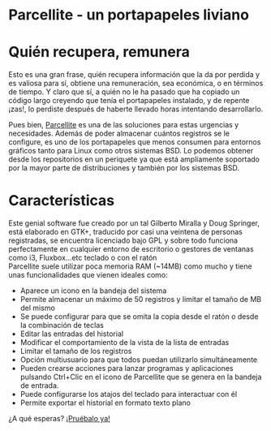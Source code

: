 # Parcellite - un portapapeles liviano

# Quién recupera, remunera

Esto es una gran frase, quién recupera información que la da por perdida y es valiosa para sí, obtiene una remuneración, sea económica, o en términos de tiempo. Y claro que sí, a quién no le ha pasado que ha copiado un código largo creyendo que tenía el portapapeles instalado, y de repente ¡zas!, lo perdiste después de haberte llevado horas intentando desarrollarlo.

Pues bien, [Parcellite](http://parcellite.sourceforge.net?target=_blank) es una de las soluciones para estas urgencias y necesidades. Además de poder almacenar cuántos registros se le configure, es uno de los portapapeles que menos consumen para entornos gráficos tanto para Linux como otros sistemas BSD. Lo podemos obtener desde los repositorios en un periquete ya que está ampliamente soportado por la mayor parte de distribuciones y también por los sistemas BSD.

# Características
Este genial software fue creado por un tal Gilberto Miralla y Doug Springer, está elaborado en GTK+, traducido por casi una veintena de personas registradas, se encuentra licenciado bajo GPL y sobre todo funciona perfectamente en cualquier entorno de escritorio o gestores de ventanas como i3, Fluxbox...etc 
teclado o con el ratón	
Parcellite suele utilizar poca memoria RAM (~14MB) como mucho y tiene unas funcionalidades que vienen ideales como:
  * Aparece un icono en la bandeja del sistema
  * Permite almacenar un máximo de 50 registros y limitar el tamaño de MB del mismo
  * Se puede configurar para que se omita la copia desde el ratón o desde la combinación de teclas
  * Editar las entradas del historial
  * Modificar el comportamiento de la vista de la lista de entradas
  * Limitar el tamaño de los registros
  * Opción multiusuario para que todos puedan utilizarlo simultáneamente
  * Pueden crearse acciones para lanzar programas y aplicaciones pulsando Ctrl+Clic en el icono de Parcellite que se genera en la bandeja de entrada.
  * Puede configurarse los atajos del teclado para interactuar con él
  * Permite exportar el historial en formato texto plano

¿A qué esperas? [¡Pruébalo ya!](https://tinyurl.com/ybyasn9p?target=_blank)

